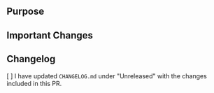 ## Purpose

## Important Changes

## Changelog

[ ] I have updated `CHANGELOG.md` under "Unreleased" with the changes included in this PR.
